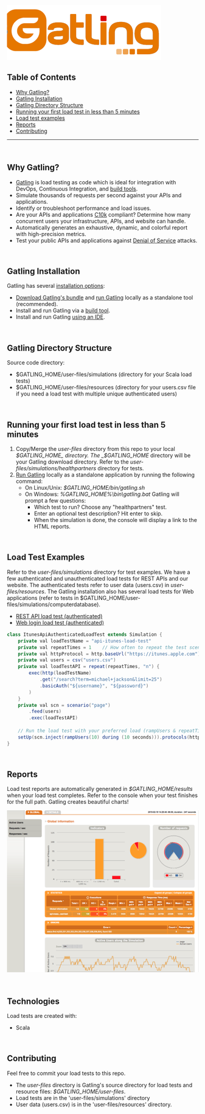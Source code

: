 ![Gatling logo](./images/gatling-logo.png)

## Table of Contents ##
* [Why Gatling?](#why-gatling)  
* [Gatling Installation](#installation)     
* [Gatling Directory Structure](#directory)  
* [Running your first load test in less than 5 minutes](#first-test) 
* [Load test examples](#test-examples) 
* [Reports](#reports)
* [Contributing](#contributing)
- - - -

<br /><a name="why-gatling"/>

## Why Gatling? ##
* [Gatling](https://gatling.io/) is load testing as code which is ideal for integration with DevOps, Continuous Integration, and [build tools](https://gatling.io/download/).
* Simulate thousands of requests per second against your APIs and applications.
* Identify or troubleshoot performance and load issues.
* Are your APIs and applications [C10k](https://en.wikipedia.org/wiki/C10k_problem) compliant? Determine how many concurrent users your infrastructure, APIs, and website can handle.
* Automatically generates an exhaustive, dynamic, and colorful report with high-precision metrics.
* Test your public APIs and applications against [Denial of Service](https://en.wikipedia.org/wiki/Denial-of-service_attack) attacks.


<br /><a name="installation"/>

## Gatling Installation ##
Gatling has several [installation options](https://gatling.io/docs/current/installation/):  
* [Download Gatling's bundle](https://gatling.io/docs/current/installation/#using-the-bundle) and [run Gatling](https://gatling.io/docs/current/quickstart/#running-gatling) locally as a standalone tool (recommended).
* Install and run Gatling via a [build tool](https://gatling.io/docs/current/installation/#using-a-build-tool).
* Install and run Gatling [using an IDE](https://gatling.io/docs/current/installation/#using-an-ide).


<br /><a name="directory"/>

## Gatling Directory Structure ##
Source code directory:
* $GATLING_HOME/user-files/simulations (directory for your Scala load tests)
* $GATLING_HOME/user-files/resources (directory for your users.csv file if you need a load test with multiple unique authenticated users)


<br /><a name="first-test"/>

## Running your first load test in less than 5 minutes ##
1. Copy/Merge the _user-files_ directory from this repo to your local _$GATLING_HOME_ directory. The _$GATLING_HOME_ directory will be your Gatling download directory. Refer to the _user-files/simulations/healthpartners_ directory for tests.
2. [Run Gatling](https://gatling.io/docs/current/quickstart/#running-gatling) locally as a standalone application by running the following command: 
	* On Linux/Unix: _$GATLING_HOME/bin/gatling.sh_
	* On Windows: _%GATLING_HOME%\bin\gatling.bat_
	Gatling will prompt a few questions: 
		* Which test to run? Choose any "healthpartners" test.
		* Enter an optional test description? Hit enter to skip.
		* When the simulation is done, the console will display a link to the HTML reports.


<br /><a name="test-examples"/>

## Load Test Examples ##
Refer to the _user-files/simulations_ directory for test examples. We have a few authenticated and unauthenticated load tests for REST APIs and our website. The authenticated tests refer to user data (users.csv) in _user-files/resources_. The Gatling installation also has several load tests for Web applications (refer to tests in $GATLING_HOME/user-files/simulations/computerdatabase).
* [REST API load test (authenticated)](./user-files/simulations/api/api-itunes-authenticated-test.scala)
* [Web login load test (authenticated)](./user-files/simulations/web/web-twitter-authenticated-test.scala)

```java
class ItunesApiAuthenticatedLoadTest extends Simulation {
    private val loadTestName = "api-itunes-load-test"
    private val repeatTimes = 1    // How often to repeat the test scenario per user
    private val httpProtocol = http.baseUrl("https://itunes.apple.com")  
    private val users = csv("users.csv") 
    private val loadTestAPI = repeat(repeatTimes, "n") {
        exec(http(loadTestName)
            .get("/search?term=michael+jackson&limit=25")
            .basicAuth("${username}", "${password}")
        )
    }
    private val scn = scenario("page")
        .feed(users)
        .exec(loadTestAPI)

    // Run the load test with your preferred load (rampUsers & repeatTimes) within your preferred duration (seconds)
    setUp(scn.inject(rampUsers(10) during (10 seconds))).protocols(httpProtocol)
}
```


<br /><a name="reports"/>

## Reports ##
Load test reports are automatically generated in _$GATLING_HOME/results_ when your load test completes. Refer to the console when your test finishes for the full path. Gatling creates beautiful charts!

![Gatling report](./images/gatling-report.png)


<br />

## Technologies ##
Load tests are created with:
* Scala


<br /><a name="contributing"/>

## Contributing ##
Feel free to commit your load tests to this repo.
* The _user-files_ directory is Gatling's source directory for load tests and resource files: _$GATLING_HOME/user-files_. 
* Load tests are in the 'user-files/simulations' directory 
* User data (users.csv) is in the 'user-files/resources' directory.